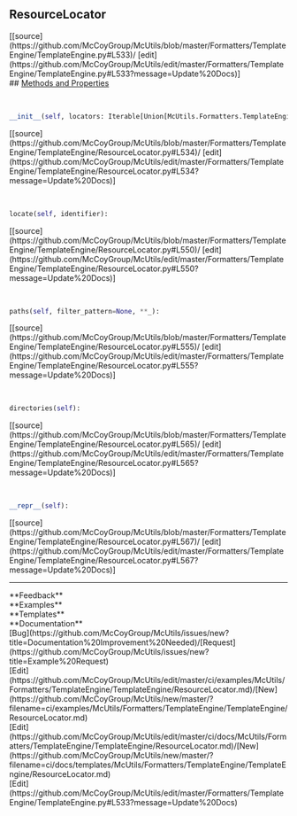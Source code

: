 ## <a id="McUtils.Formatters.TemplateEngine.TemplateEngine.ResourceLocator">ResourceLocator</a> 

<div class="docs-source-link" markdown="1">
[[source](https://github.com/McCoyGroup/McUtils/blob/master/Formatters/TemplateEngine/TemplateEngine.py#L533)/
[edit](https://github.com/McCoyGroup/McUtils/edit/master/Formatters/TemplateEngine/TemplateEngine.py#L533?message=Update%20Docs)]
</div>









<div class="collapsible-section">
 <div class="collapsible-section collapsible-section-header" markdown="1">
## <a class="collapse-link" data-toggle="collapse" href="#methods" markdown="1"> Methods and Properties</a> <a class="float-right" data-toggle="collapse" href="#methods"><i class="fa fa-chevron-down"></i></a>
 </div>
 <div class="collapsible-section collapsible-section-body collapse show" id="methods" markdown="1">
 
<a id="McUtils.Formatters.TemplateEngine.TemplateEngine.ResourceLocator.__init__" class="docs-object-method">&nbsp;</a> 
```python
__init__(self, locators: Iterable[Union[McUtils.Formatters.TemplateEngine.TemplateEngine.ResourcePathLocator, Iterable[str], Tuple[Iterable[str], Union[str, Iterable[str]]]]]): 
```
<div class="docs-source-link" markdown="1">
[[source](https://github.com/McCoyGroup/McUtils/blob/master/Formatters/TemplateEngine/TemplateEngine/ResourceLocator.py#L534)/
[edit](https://github.com/McCoyGroup/McUtils/edit/master/Formatters/TemplateEngine/TemplateEngine/ResourceLocator.py#L534?message=Update%20Docs)]
</div>


<a id="McUtils.Formatters.TemplateEngine.TemplateEngine.ResourceLocator.locate" class="docs-object-method">&nbsp;</a> 
```python
locate(self, identifier): 
```
<div class="docs-source-link" markdown="1">
[[source](https://github.com/McCoyGroup/McUtils/blob/master/Formatters/TemplateEngine/TemplateEngine/ResourceLocator.py#L550)/
[edit](https://github.com/McCoyGroup/McUtils/edit/master/Formatters/TemplateEngine/TemplateEngine/ResourceLocator.py#L550?message=Update%20Docs)]
</div>


<a id="McUtils.Formatters.TemplateEngine.TemplateEngine.ResourceLocator.paths" class="docs-object-method">&nbsp;</a> 
```python
paths(self, filter_pattern=None, **_): 
```
<div class="docs-source-link" markdown="1">
[[source](https://github.com/McCoyGroup/McUtils/blob/master/Formatters/TemplateEngine/TemplateEngine/ResourceLocator.py#L555)/
[edit](https://github.com/McCoyGroup/McUtils/edit/master/Formatters/TemplateEngine/TemplateEngine/ResourceLocator.py#L555?message=Update%20Docs)]
</div>


<a id="McUtils.Formatters.TemplateEngine.TemplateEngine.ResourceLocator.directories" class="docs-object-method">&nbsp;</a> 
```python
directories(self): 
```
<div class="docs-source-link" markdown="1">
[[source](https://github.com/McCoyGroup/McUtils/blob/master/Formatters/TemplateEngine/TemplateEngine/ResourceLocator.py#L565)/
[edit](https://github.com/McCoyGroup/McUtils/edit/master/Formatters/TemplateEngine/TemplateEngine/ResourceLocator.py#L565?message=Update%20Docs)]
</div>


<a id="McUtils.Formatters.TemplateEngine.TemplateEngine.ResourceLocator.__repr__" class="docs-object-method">&nbsp;</a> 
```python
__repr__(self): 
```
<div class="docs-source-link" markdown="1">
[[source](https://github.com/McCoyGroup/McUtils/blob/master/Formatters/TemplateEngine/TemplateEngine/ResourceLocator.py#L567)/
[edit](https://github.com/McCoyGroup/McUtils/edit/master/Formatters/TemplateEngine/TemplateEngine/ResourceLocator.py#L567?message=Update%20Docs)]
</div>



 </div>
</div>












---


<div markdown="1" class="text-secondary">
<div class="container">
  <div class="row">
   <div class="col" markdown="1">
**Feedback**   
</div>
   <div class="col" markdown="1">
**Examples**   
</div>
   <div class="col" markdown="1">
**Templates**   
</div>
   <div class="col" markdown="1">
**Documentation**   
</div>
   <div class="col" markdown="1">
   
</div>
   <div class="col" markdown="1">
   
</div>
   <div class="col" markdown="1">
   
</div>
</div>
  <div class="row">
   <div class="col" markdown="1">
[Bug](https://github.com/McCoyGroup/McUtils/issues/new?title=Documentation%20Improvement%20Needed)/[Request](https://github.com/McCoyGroup/McUtils/issues/new?title=Example%20Request)   
</div>
   <div class="col" markdown="1">
[Edit](https://github.com/McCoyGroup/McUtils/edit/master/ci/examples/McUtils/Formatters/TemplateEngine/TemplateEngine/ResourceLocator.md)/[New](https://github.com/McCoyGroup/McUtils/new/master/?filename=ci/examples/McUtils/Formatters/TemplateEngine/TemplateEngine/ResourceLocator.md)   
</div>
   <div class="col" markdown="1">
[Edit](https://github.com/McCoyGroup/McUtils/edit/master/ci/docs/McUtils/Formatters/TemplateEngine/TemplateEngine/ResourceLocator.md)/[New](https://github.com/McCoyGroup/McUtils/new/master/?filename=ci/docs/templates/McUtils/Formatters/TemplateEngine/TemplateEngine/ResourceLocator.md)   
</div>
   <div class="col" markdown="1">
[Edit](https://github.com/McCoyGroup/McUtils/edit/master/Formatters/TemplateEngine/TemplateEngine.py#L533?message=Update%20Docs)   
</div>
   <div class="col" markdown="1">
   
</div>
   <div class="col" markdown="1">
   
</div>
   <div class="col" markdown="1">
   
</div>
</div>
</div>
</div>
